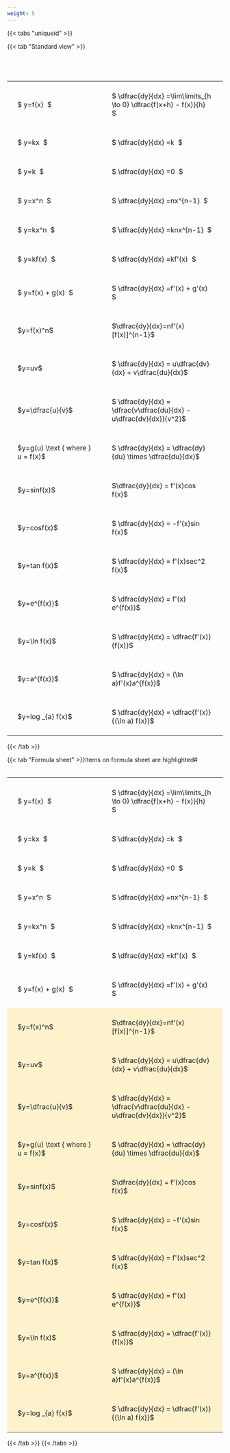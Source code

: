 ```yaml
---
weight: 5
---
```


{{< tabs "uniqueid" >}}

{{< tab "Standard view" >}}

#  
<br>
<style type="text/css">
#T_9c306 th.col_heading {
  text-align: left;
  font-size: 1em;
}
#T_9c306 td {
  text-align: left;
  font-size: 1em;
  padding: 1.5em;
}
#T_9c306_row0_col0, #T_9c306_row1_col0, #T_9c306_row2_col0, #T_9c306_row3_col0, #T_9c306_row4_col0, #T_9c306_row5_col0, #T_9c306_row6_col0, #T_9c306_row7_col0, #T_9c306_row8_col0, #T_9c306_row9_col0, #T_9c306_row10_col0, #T_9c306_row11_col0, #T_9c306_row12_col0, #T_9c306_row13_col0, #T_9c306_row14_col0, #T_9c306_row15_col0, #T_9c306_row16_col0, #T_9c306_row17_col0 {
  width: 300px;
  white-space: pre-wrap;
}
#T_9c306_row0_col1, #T_9c306_row1_col1, #T_9c306_row2_col1, #T_9c306_row3_col1, #T_9c306_row4_col1, #T_9c306_row5_col1, #T_9c306_row6_col1, #T_9c306_row7_col1, #T_9c306_row8_col1, #T_9c306_row9_col1, #T_9c306_row10_col1, #T_9c306_row11_col1, #T_9c306_row12_col1, #T_9c306_row13_col1, #T_9c306_row14_col1, #T_9c306_row15_col1, #T_9c306_row16_col1, #T_9c306_row17_col1 {
  width: 400px;
  white-space: pre-wrap;
}
</style>
<table id="T_9c306">
  <thead>
  </thead>
  <tbody>
    <tr>
      <td id="T_9c306_row0_col0" class="data row0 col0" >$ y=f(x)  $</td>
      <td id="T_9c306_row0_col1" class="data row0 col1" >$ \dfrac{dy}{dx} =\lim\limits_{h \to 0} \dfrac{f(x+h) - f(x)}{h}  $</td>
    </tr>
    <tr>
      <td id="T_9c306_row1_col0" class="data row1 col0" >$ y=kx  $</td>
      <td id="T_9c306_row1_col1" class="data row1 col1" >$ \dfrac{dy}{dx} =k  $</td>
    </tr>
    <tr>
      <td id="T_9c306_row2_col0" class="data row2 col0" >$ y=k  $</td>
      <td id="T_9c306_row2_col1" class="data row2 col1" >$ \dfrac{dy}{dx} =0  $</td>
    </tr>
    <tr>
      <td id="T_9c306_row3_col0" class="data row3 col0" >$ y=x^n  $</td>
      <td id="T_9c306_row3_col1" class="data row3 col1" >$ \dfrac{dy}{dx} =nx^{n-1}  $</td>
    </tr>
    <tr>
      <td id="T_9c306_row4_col0" class="data row4 col0" >$ y=kx^n  $</td>
      <td id="T_9c306_row4_col1" class="data row4 col1" >$ \dfrac{dy}{dx} =knx^{n-1}  $</td>
    </tr>
    <tr>
      <td id="T_9c306_row5_col0" class="data row5 col0" >$ y=kf(x)  $</td>
      <td id="T_9c306_row5_col1" class="data row5 col1" >$ \dfrac{dy}{dx} =kf'(x)  $</td>
    </tr>
    <tr>
      <td id="T_9c306_row6_col0" class="data row6 col0" >$ y=f(x) + g(x)  $</td>
      <td id="T_9c306_row6_col1" class="data row6 col1" >$ \dfrac{dy}{dx} =f'(x) + g'(x)  $</td>
    </tr>
    <tr>
      <td id="T_9c306_row7_col0" class="data row7 col0" >$y=f(x)^n$</td>
      <td id="T_9c306_row7_col1" class="data row7 col1" >$\dfrac{dy}{dx}=nf'(x)[f(x)]^{n-1}$</td>
    </tr>
    <tr>
      <td id="T_9c306_row8_col0" class="data row8 col0" >$y=uv$</td>
      <td id="T_9c306_row8_col1" class="data row8 col1" >$ \dfrac{dy}{dx} = u\dfrac{dv}{dx} + v\dfrac{du}{dx}$</td>
    </tr>
    <tr>
      <td id="T_9c306_row9_col0" class="data row9 col0" >$y=\dfrac{u}{v}$</td>
      <td id="T_9c306_row9_col1" class="data row9 col1" >$ \dfrac{dy}{dx} = \dfrac{v\dfrac{du}{dx} - u\dfrac{dv}{dx}}{v^2}$</td>
    </tr>
    <tr>
      <td id="T_9c306_row10_col0" class="data row10 col0" >$y=g(u) \text { where } u = f(x)$</td>
      <td id="T_9c306_row10_col1" class="data row10 col1" >$ \dfrac{dy}{dx} = \dfrac{dy}{du} \times \dfrac{du}{dx}$</td>
    </tr>
    <tr>
      <td id="T_9c306_row11_col0" class="data row11 col0" >$y=sinf(x)$</td>
      <td id="T_9c306_row11_col1" class="data row11 col1" >$\dfrac{dy}{dx} = f'(x)cos f(x)$</td>
    </tr>
    <tr>
      <td id="T_9c306_row12_col0" class="data row12 col0" >$y=cosf(x)$</td>
      <td id="T_9c306_row12_col1" class="data row12 col1" >$ \dfrac{dy}{dx} = -f'(x)sin f(x)$</td>
    </tr>
    <tr>
      <td id="T_9c306_row13_col0" class="data row13 col0" >$y=tan f(x)$</td>
      <td id="T_9c306_row13_col1" class="data row13 col1" >$ \dfrac{dy}{dx} = f'(x)sec^2 f(x)$</td>
    </tr>
    <tr>
      <td id="T_9c306_row14_col0" class="data row14 col0" >$y=e^{f(x)}$</td>
      <td id="T_9c306_row14_col1" class="data row14 col1" >$ \dfrac{dy}{dx} = f'(x) e^{f(x)}$</td>
    </tr>
    <tr>
      <td id="T_9c306_row15_col0" class="data row15 col0" >$y=\ln f(x)$</td>
      <td id="T_9c306_row15_col1" class="data row15 col1" >$ \dfrac{dy}{dx} = \dfrac{f'(x)}{f(x)}$</td>
    </tr>
    <tr>
      <td id="T_9c306_row16_col0" class="data row16 col0" >$y=a^{f(x)}$</td>
      <td id="T_9c306_row16_col1" class="data row16 col1" >$ \dfrac{dy}{dx} = (\ln a)f'(x)a^{f(x)}$</td>
    </tr>
    <tr>
      <td id="T_9c306_row17_col0" class="data row17 col0" >$y=log _{a} f(x)$</td>
      <td id="T_9c306_row17_col1" class="data row17 col1" >$ \dfrac{dy}{dx} = \dfrac{f'(x)}{(\ln a) f(x)}$</td>
    </tr>
  </tbody>
</table>
{{< /tab >}}

{{< tab "Formula sheet" >}}Items on formula sheet are highlighted#  
<br>
<style type="text/css">
#T_04236 th.col_heading {
  text-align: left;
  font-size: 1em;
}
#T_04236 td {
  text-align: left;
  font-size: 1em;
  padding: 1.5em;
}
#T_04236_row0_col0, #T_04236_row1_col0, #T_04236_row2_col0, #T_04236_row3_col0, #T_04236_row4_col0, #T_04236_row5_col0, #T_04236_row6_col0 {
  width: 300px;
  white-space: pre-wrap;
}
#T_04236_row0_col1, #T_04236_row1_col1, #T_04236_row2_col1, #T_04236_row3_col1, #T_04236_row4_col1, #T_04236_row5_col1, #T_04236_row6_col1 {
  width: 400px;
  white-space: pre-wrap;
}
#T_04236_row7_col0, #T_04236_row8_col0, #T_04236_row9_col0, #T_04236_row10_col0, #T_04236_row11_col0, #T_04236_row12_col0, #T_04236_row13_col0, #T_04236_row14_col0, #T_04236_row15_col0, #T_04236_row16_col0, #T_04236_row17_col0 {
  width: 300px;
  background-color: rgba(255,194,10, 0.2);
  white-space: pre-wrap;
}
#T_04236_row7_col1, #T_04236_row8_col1, #T_04236_row9_col1, #T_04236_row10_col1, #T_04236_row11_col1, #T_04236_row12_col1, #T_04236_row13_col1, #T_04236_row14_col1, #T_04236_row15_col1, #T_04236_row16_col1, #T_04236_row17_col1 {
  width: 400px;
  background-color: rgba(255,194,10, 0.2);
  white-space: pre-wrap;
}
</style>
<table id="T_04236">
  <thead>
  </thead>
  <tbody>
    <tr>
      <td id="T_04236_row0_col0" class="data row0 col0" >$ y=f(x)  $</td>
      <td id="T_04236_row0_col1" class="data row0 col1" >$ \dfrac{dy}{dx} =\lim\limits_{h \to 0} \dfrac{f(x+h) - f(x)}{h}  $</td>
    </tr>
    <tr>
      <td id="T_04236_row1_col0" class="data row1 col0" >$ y=kx  $</td>
      <td id="T_04236_row1_col1" class="data row1 col1" >$ \dfrac{dy}{dx} =k  $</td>
    </tr>
    <tr>
      <td id="T_04236_row2_col0" class="data row2 col0" >$ y=k  $</td>
      <td id="T_04236_row2_col1" class="data row2 col1" >$ \dfrac{dy}{dx} =0  $</td>
    </tr>
    <tr>
      <td id="T_04236_row3_col0" class="data row3 col0" >$ y=x^n  $</td>
      <td id="T_04236_row3_col1" class="data row3 col1" >$ \dfrac{dy}{dx} =nx^{n-1}  $</td>
    </tr>
    <tr>
      <td id="T_04236_row4_col0" class="data row4 col0" >$ y=kx^n  $</td>
      <td id="T_04236_row4_col1" class="data row4 col1" >$ \dfrac{dy}{dx} =knx^{n-1}  $</td>
    </tr>
    <tr>
      <td id="T_04236_row5_col0" class="data row5 col0" >$ y=kf(x)  $</td>
      <td id="T_04236_row5_col1" class="data row5 col1" >$ \dfrac{dy}{dx} =kf'(x)  $</td>
    </tr>
    <tr>
      <td id="T_04236_row6_col0" class="data row6 col0" >$ y=f(x) + g(x)  $</td>
      <td id="T_04236_row6_col1" class="data row6 col1" >$ \dfrac{dy}{dx} =f'(x) + g'(x)  $</td>
    </tr>
    <tr>
      <td id="T_04236_row7_col0" class="data row7 col0" >$y=f(x)^n$</td>
      <td id="T_04236_row7_col1" class="data row7 col1" >$\dfrac{dy}{dx}=nf'(x)[f(x)]^{n-1}$</td>
    </tr>
    <tr>
      <td id="T_04236_row8_col0" class="data row8 col0" >$y=uv$</td>
      <td id="T_04236_row8_col1" class="data row8 col1" >$ \dfrac{dy}{dx} = u\dfrac{dv}{dx} + v\dfrac{du}{dx}$</td>
    </tr>
    <tr>
      <td id="T_04236_row9_col0" class="data row9 col0" >$y=\dfrac{u}{v}$</td>
      <td id="T_04236_row9_col1" class="data row9 col1" >$ \dfrac{dy}{dx} = \dfrac{v\dfrac{du}{dx} - u\dfrac{dv}{dx}}{v^2}$</td>
    </tr>
    <tr>
      <td id="T_04236_row10_col0" class="data row10 col0" >$y=g(u) \text { where } u = f(x)$</td>
      <td id="T_04236_row10_col1" class="data row10 col1" >$ \dfrac{dy}{dx} = \dfrac{dy}{du} \times \dfrac{du}{dx}$</td>
    </tr>
    <tr>
      <td id="T_04236_row11_col0" class="data row11 col0" >$y=sinf(x)$</td>
      <td id="T_04236_row11_col1" class="data row11 col1" >$\dfrac{dy}{dx} = f'(x)cos f(x)$</td>
    </tr>
    <tr>
      <td id="T_04236_row12_col0" class="data row12 col0" >$y=cosf(x)$</td>
      <td id="T_04236_row12_col1" class="data row12 col1" >$ \dfrac{dy}{dx} = -f'(x)sin f(x)$</td>
    </tr>
    <tr>
      <td id="T_04236_row13_col0" class="data row13 col0" >$y=tan f(x)$</td>
      <td id="T_04236_row13_col1" class="data row13 col1" >$ \dfrac{dy}{dx} = f'(x)sec^2 f(x)$</td>
    </tr>
    <tr>
      <td id="T_04236_row14_col0" class="data row14 col0" >$y=e^{f(x)}$</td>
      <td id="T_04236_row14_col1" class="data row14 col1" >$ \dfrac{dy}{dx} = f'(x) e^{f(x)}$</td>
    </tr>
    <tr>
      <td id="T_04236_row15_col0" class="data row15 col0" >$y=\ln f(x)$</td>
      <td id="T_04236_row15_col1" class="data row15 col1" >$ \dfrac{dy}{dx} = \dfrac{f'(x)}{f(x)}$</td>
    </tr>
    <tr>
      <td id="T_04236_row16_col0" class="data row16 col0" >$y=a^{f(x)}$</td>
      <td id="T_04236_row16_col1" class="data row16 col1" >$ \dfrac{dy}{dx} = (\ln a)f'(x)a^{f(x)}$</td>
    </tr>
    <tr>
      <td id="T_04236_row17_col0" class="data row17 col0" >$y=log _{a} f(x)$</td>
      <td id="T_04236_row17_col1" class="data row17 col1" >$ \dfrac{dy}{dx} = \dfrac{f'(x)}{(\ln a) f(x)}$</td>
    </tr>
  </tbody>
</table>
{{< /tab >}}
{{< /tabs >}}